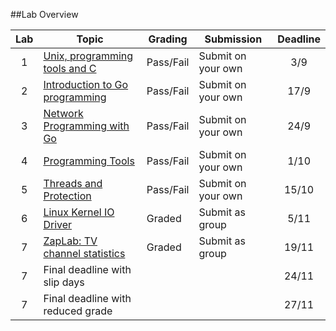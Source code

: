##Lab Overview

| Lab | Topic                                                                                  | Grading   | Submission         | Deadline | 
|:---:|----------------------------------------------------------------------------------------|-----------|--------------------|:--------:|
| 1   | [Unix, programming tools and C](https://github.com/uis-dat320/labs/tree/master/lab1)   | Pass/Fail | Submit on your own |   3/9    |
| 2   | [Introduction to Go programming](https://github.com/uis-dat320/labs/tree/master/lab2)  | Pass/Fail | Submit on your own |  17/9    |
| 3   | [Network Programming with Go](https://github.com/uis-dat320/labs/tree/master/lab3)     | Pass/Fail | Submit on your own |  24/9    |
| 4   | [Programming Tools](https://github.com/uis-dat320/labs/tree/master/lab4)               | Pass/Fail | Submit on your own |   1/10   |
| 5   | [Threads and Protection](https://github.com/uis-dat320/labs/tree/master/lab5)          | Pass/Fail | Submit on your own |  15/10   |
| 6   | [Linux Kernel IO Driver](https://github.com/uis-dat320/labs/tree/master/lab6)          | Graded    | Submit as group    |   5/11   |
| 7   | [ZapLab: TV channel statistics](https://github.com/uis-dat320/labs/tree/master/lab7)   | Graded    | Submit as group    |  19/11   |
| 7   | Final deadline with slip days                                                          |           |                    |  24/11   |
| 7   | Final deadline with reduced grade                                                      |           |                    |  27/11   |
